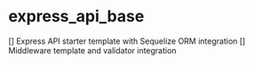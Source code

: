 # express_api_base
[] Express API starter template with Sequelize ORM integration
[] Middleware template and validator integration
